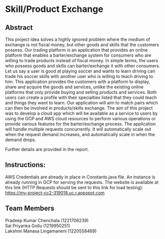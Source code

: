 # Skill/Product Exchange

## Abstract
This project idea solves a highly ignored problem where the medium of exchange is not fiscal money, but other goods and skills that the customers possess. Our trading platform is an application that provides an online platform that enables a barter/exchange system for consumers who are willing to trade products instead of fiscal money. In simple terms, the users who possess goods and skills can barter/exchange it with other consumers. Let us say a user is good at playing soccer and wants to learn driving can trade his soccer skills with another user who is willing to teach driving to him. This application provides the customers with a platform to display, share and acquire the goods and services, unlike the existing online platforms that only provide buying and selling products and services. Both users can create a profile with their specialties listed that they could teach and things they want to learn. Our application will aim to match pairs which can then be involved in products/skills exchange.
The aim of this project was to develop a cloud app which will be available as a service to users by using the GCP and AWS cloud resources to perform various operations or provide various features for the barter/exchange process.
The application will handle multiple requests concurrently. It will automatically scale out when the request demand increases, and automatically scale in when the demand drops. 

Further details are provided in the report.

## Instructions:
AWS Credentials are already in place in Constants.java file. An instance is already running in GCP for serving the requests. The website is available at this link (HTTP Requests should be sent to this link for load testing):  
https://my-project-cc2-319018.uc.r.appspot.com


## Team Members
Pradeep Kumar Chenchala (1221706239)  
Sai Priyanka Gollu (1219950251)  
Lakshmi Manasa Lingamaneni (1220558469)  
